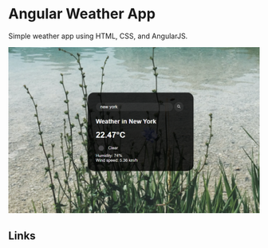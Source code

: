 # Angular Weather App

Simple weather app using HTML, CSS, and AngularJS.

![image](https://raw.githubusercontent.com/rahneverd/angular-weather-app/main/angular-weather-app.png)

## Links
